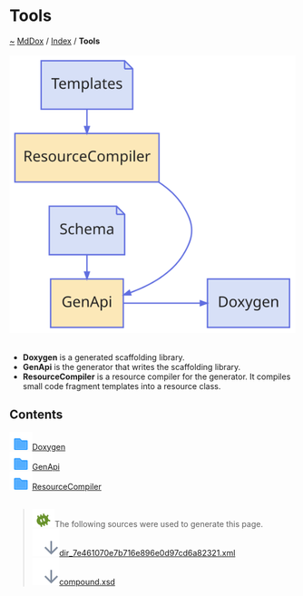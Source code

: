 <a id="tools"></a>
<h1>Tools</h1>
<a id="dir_7e461070e7b716e896e0d97cd6a82321"></a>
<a href="https://github.com/CharlesCarley/MdDox#~">~</a>
<a href="indexpage.md#mddox">MdDox</a>
<span class="inline-text">/</span>
<a href="index.md#index">Index</a>
<span class="inline-text">/</span>
<span class="bold-text"><b>Tools</b></span>
<br/>
<br/>
<img src="../images/dot/internal-diagram-139.dot.svg"/><br/>
<br/>
<ul>
<li><span class="bold-text"><b>Doxygen</b></span>
<span class="inline-text"> is a generated scaffolding library.</span>
</li>
<li><span class="bold-text"><b>GenApi</b></span>
<span class="inline-text"> is the generator that writes the scaffolding library.</span>
</li>
<li><span class="bold-text"><b>ResourceCompiler</b></span>
<span class="inline-text"> is a resource compiler for the generator. It compiles small code fragment templates into a resource class. </span>
</li>
</ul>
<a id="contents"></a>
<h2>Contents</h2>
<div class="icon-link">
<img src="../images/folder.svg"/><a href="dir_b7487e7b43f0278857c63f4e9ad683a3.md#tools-doxygen">Doxygen</a>
</div>
<div class="icon-link">
<img src="../images/folder.svg"/><a href="dir_f29546df2d60a62028851d3354c1d20f.md#tools-genapi">GenApi</a>
</div>
<div class="icon-link">
<img src="../images/folder.svg"/><a href="dir_ad64d74126afa4ea39d3914a0c472a63.md#tools-resourcecompiler">ResourceCompiler</a>
</div>
<br/>
<blockquote>
<img src="../images/debug.svg"/><span class="inline-text">The following sources were used to generate this page.</span>
<br/>
<span class="icon-list-item"><a href="../xml/dir_7e461070e7b716e896e0d97cd6a82321.xml#L1" class="icon-list-item"><img src="../images/lookInside.svg" class="icon-list-item"/><span class="icon-list-item">dir_7e461070e7b716e896e0d97cd6a82321.xml</span>
</a>
</span>
<br/>
<span class="icon-list-item"><a href="../xml/compound.xsd#L1" class="icon-list-item"><img src="../images/lookInside.svg" class="icon-list-item"/><span class="icon-list-item">compound.xsd</span>
</a>
</span>
</blockquote>
</div>
</div>
</body>
</html>
